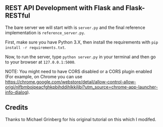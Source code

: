 REST API Development with Flask and Flask-RESTful
---

The bare server we will start with is `server.py` and the final reference implementation is `reference_server.py`.

First, make sure you have Python 3.X, then install the requirements with `pip install -r requirements.txt`.

Now, to run the server, type `python server.py` in your terminal and then go to your browser at `127.0.0.1:5000`. 

NOTE: You might need to have CORS disabled or a CORS plugin enabled (For example, on Chrome you can use https://chrome.google.com/webstore/detail/allow-control-allow-origi/nlfbmbojpeacfghkpbjhddihlkkiljbi?utm_source=chrome-app-launcher-info-dialog).


## Credits

Thanks to Michael Grinberg for his original tutorial on this which I modifed.

